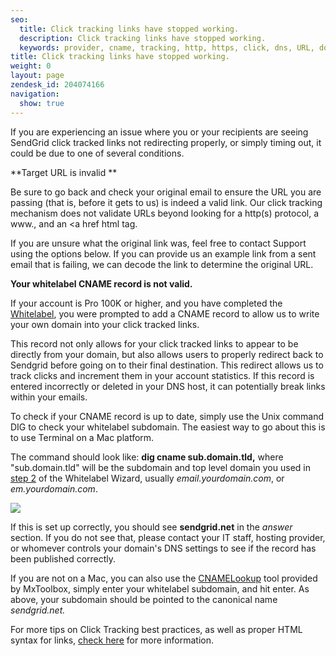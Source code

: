 ```yaml
---
seo:
  title: Click tracking links have stopped working.
  description: Click tracking links have stopped working.
  keywords: provider, cname, tracking, http, https, click, dns, URL, domain, new, redirect, links, stopped, working, syntax, website, hosting, broken, change
title: Click tracking links have stopped working.
weight: 0
layout: page
zendesk_id: 204074166
navigation:
  show: true
---
```


If you are experiencing an issue where you or your recipients are seeing SendGrid click tracked links not redirecting properly, or simply timing out, it could be due to one of several conditions.

 

**Target URL is invalid **

Be sure to go back and check your original email to ensure the URL you are passing (that is, before it gets to us) is indeed a valid link. Our click tracking mechanism does not validate URLs beyond looking for a http(s) protocol, a www., and an <a href html tag.

If you are unsure what the original link was, feel free to contact Support using the options below. If you can provide us an example link from a sent email that is failing, we can decode the link to determine the original URL. 

 

**Your whitelabel CNAME record is not valid.**

If your account is Pro 100K or higher, and you have completed the [Whitelabel](https://sendgrid.com/whitelabel/wizard/page/2), you were prompted to add a CNAME record to allow us to write your own domain into your click tracked links.

This record not only allows for your click tracked links to appear to be directly from your domain, but also allows users to properly redirect back to Sendgrid before going on to their final destination. This redirect allows us to track clicks and increment them in your account statistics. If this record is entered incorrectly or deleted in your DNS host, it can potentially break links within your emails. 

To check if your CNAME record is up to date, simply use the Unix command DIG to check your whitelabel subdomain. The easiest way to go about this is to use Terminal on a Mac platform. 

The command should look like: **dig cname sub.domain.tld,** where "sub.domain.tld" will be the subdomain and top level domain you used in  [step 2](https://sendgrid.com/whitelabel/wizard/page/2) of the Whitelabel Wizard, usually _email.yourdomain.com_, or _em.yourdomain.com_.

![]({{root_url}}/images/terminaldigcname.png)

If this is set up correctly, you should see **sendgrid.net** in the _answer_ section. If you do not see that, please contact your IT staff, hosting provider, or whomever controls your domain's DNS settings to see if the record has been published correctly. 

 

If you are not on a Mac, you can also use the [CNAMELookup](http://mxtoolbox.com/CNAMELookup.aspx) tool provided by MxToolbox, simply enter your whitelabel subdomain, and hit enter. As above, your subdomain should be pointed to the canonical name _sendgrid.net._

 

For more tips on Click Tracking best practices, as well as proper HTML syntax for links, [check here]({{root_url}}/Classroom/Track/Clicks/click_tracking_html_best_practices.html) for more information. 
